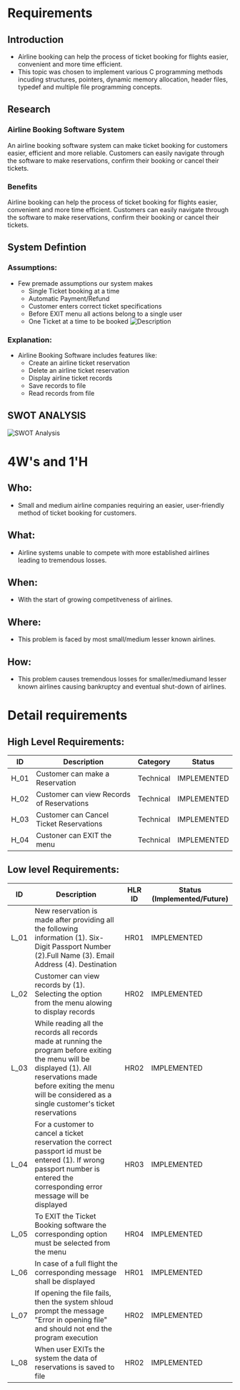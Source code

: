 # Requirements
## Introduction
 * Airline booking can help the process of ticket booking for flights easier, convenient and more time efficient.
 * This topic was chosen to implement various C programming methods incuding structures, pointers, dynamic memory allocation, header files, typedef and multiple file programming concepts.

## Research
### Airline Booking Software System 
An airline booking software system can make ticket booking for customers easier, efficient and more reliable. Customers can easily navigate through the software to make reservations, confirm their booking or cancel their tickets.


### Benefits
Airline booking can help the process of ticket booking for flights easier, convenient and more time efficient.
Customers can easily navigate through the software to make reservations, confirm their booking or cancel their tickets.


## System Defintion
### Assumptions:
* Few premade assumptions our system makes
    * Single Ticket booking at a time
    * Automatic Payment/Refund
    * Customer enters correct ticket specifications
    * Before EXIT menu all actions belong to a single user
    * One Ticket at a time to be booked
![Description](https://github.com/KarishmaSavant/LTTS_MiniProject/blob/main/1_Requirements/System.png)
### Explanation:
* Airline Booking Software includes features like:
    * Create an airline ticket reservation
    * Delete an airline ticket reservation
    * Display airline ticket records
    * Save records to file
    * Read records from file 
    
    


## SWOT ANALYSIS
![SWOT Analysis](https://github.com/KarishmaSavant/LTTS_MiniProject/blob/main/1_Requirements/SWOT%20Analysis.png)

# 4W&#39;s and 1&#39;H

## Who:
* Small and medium airline companies requiring an easier, user-friendly method of ticket booking for customers.

## What:
* Airline systems unable to compete with more established airlines leading to tremendous losses.

## When:
* With the start of growing competitveness of airlines.

## Where:
* This problem is faced by most small/medium lesser known airlines.

## How:
* This problem causes tremendous losses for smaller/mediumand lesser known airlines causing bankruptcy and eventual shut-down of airlines.

# Detail requirements
## High Level Requirements: 
| ID | Description | Category | Status | 
| ----- | ----- | ------- | ---------|
| H_01 | Customer can make a Reservation | Technical | IMPLEMENTED | 
| H_02 | Customer can view Records of Reservations | Technical |  IMPLEMENTED  |
| H_03 | Customer can Cancel Ticket Reservations| Technical |  IMPLEMENTED  |
| H_04 | Custoner can EXIT the menu | Technical |  IMPLEMENTED  |

##  Low level Requirements:

| ID | Description | HLR ID | Status (Implemented/Future) |
| ------ | --------- | ------ | ----- |
| L_01 | New reservation is made after providing all the following information (1). Six-Digit Passport Number (2).Full Name (3). Email Address (4). Destination| HR01 |  IMPLEMENTED  |
| L_02 | Customer can view records by (1). Selecting the option from the menu alowing to display records | HR02 |  IMPLEMENTED |
| L_03 | While reading all the records all records made at running the program before exiting the menu will be displayed (1). All reservations made before exiting the menu will be considered as a single customer's ticket reservations| HR02 |  IMPLEMENTED |
| L_04 | For a customer to cancel a ticket reservation the correct passport id must be entered (1). If wrong passport number is entered the corresponding error message will be displayed | HR03 |  IMPLEMENTED  |
| L_05 | To EXIT the Ticket Booking software the corresponding option must be selected from the menu | HR04 |  IMPLEMENTED  |
| L_06 | In case of a full flight the corresponding message shall be displayed | HR01 |  IMPLEMENTED  |
| L_07 | If opening the file fails, then the system shloud prompt the message "Error in opening file" and should not end the program execution | HR02|  IMPLEMENTED  |
| L_08 | When user EXITs the system the data of reservations is saved to file | HR02 |  IMPLEMENTED  |
